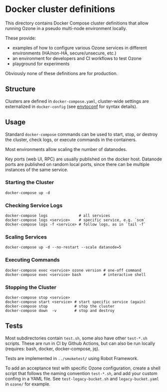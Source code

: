 <!---
  Licensed under the Apache License, Version 2.0 (the "License");
  you may not use this file except in compliance with the License.
  You may obtain a copy of the License at

   http://www.apache.org/licenses/LICENSE-2.0

  Unless required by applicable law or agreed to in writing, software
  distributed under the License is distributed on an "AS IS" BASIS,
  WITHOUT WARRANTIES OR CONDITIONS OF ANY KIND, either express or implied.
  See the License for the specific language governing permissions and
  limitations under the License. See accompanying LICENSE file.
-->

# Docker cluster definitions

This directory contains Docker Compose cluster definitions that allow running Ozone in a pseudo multi-node environment locally.

These provide:

 * examples of how to configure various Ozone services in different environments (HA/non-HA, secure/unsecure, etc.)
 * an environment for developers and CI workflows to test Ozone
 * playground for experiments

Obviously none of these definitions are for production.

## Structure

Clusters are defined in `docker-compose.yaml`, cluster-wide settings are externalized in `docker-config` (see [envtoconf](https://github.com/flokkr/launcher#envtoconf-simple-configuration-loading) for syntax details).

## Usage

Standard `docker-compose` commands can be used to start, stop, or destroy the cluster, check logs, or execute commands in the containers.

Most environments allow scaling the number of datanodes.

Key ports (web UI, RPC) are usually published on the docker host.  Datanode ports are published on random local ports, since there can be multiple instances of the same service.

### Starting the Cluster

```
docker-compose up -d
```

### Checking Service Logs

```
docker-compose logs              # all services
docker-compose logs <service>    # specific service, e.g. `scm`
docker-compose logs -f <service> # follow logs, as in `tail -f`
```

### Scaling Services

```
docker-compose up -d --no-restart --scale datanode=5
```

### Executing Commands

```
docker-compose exec <service> ozone version # one-off command
docker-compose exec <service> bash          # interactive shell
```

### Stopping the Cluster

```
docker-compose stop <service>
docker-compose start <service> # start specific service (again)
docker-compose stop            # stop the cluster
docker-compose down  -v        # stop and destroy
```

## Tests

Most subdirectories contain `test.sh`, some also have other `test-*.sh` scripts.  These are run in CI by Github Actions, but can also be run locally (requires: bash, docker, docker-compose, jq).

Tests are implemented in `../smoketest/` using Robot Framework.

To add an acceptance test with specific Ozone configuration, create a shell script that follows the naming convention `test-*.sh`, and add your custom confing in a YAML file.  See `test-legacy-bucket.sh` and `legacy-bucket.yaml` in `ozone/` for example.
